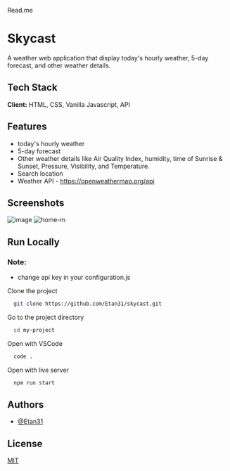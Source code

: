 Read.me




# Skycast

A weather web application that display today's hourly weather, 5-day forecast, and other weather details.

## Tech Stack

**Client:** HTML, CSS, Vanilla Javascript, API


## Features

- today's hourly weather
-  5-day forecast
- Other weather details like Air Quality Index, humidity, time of Sunrise & Sunset, Pressure, Visibility, and Temperature.
- Search location
- Weather API - https://openweathermap.org/api

## Screenshots

![image](https://github.com/Etan31/skycast/assets/98531015/a393d893-6e3e-4030-899c-0503817a7f8a)
![home-m](https://github.com/user-attachments/assets/54acd85b-286b-4ce7-82b5-b1ef4151654e)



## Run Locally

### Note:

- change api key in your configuration.js

Clone the project

```bash
  git clone https://github.com/Etan31/skycast.git
```

Go to the project directory

```bash
  cd my-project
```

Open with VSCode

```bash
  code .
```

Open with live server

```bash
  npm run start
```


## Authors

- [@Etan31](https://github.com/Etan31)

## License

[MIT](https://choosealicense.com/licenses/mit/)
